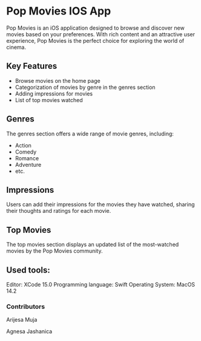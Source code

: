 # Pop Movies IOS App
Pop Movies is an iOS application designed to browse and discover new movies based on your preferences. 
With rich content and an attractive user experience, Pop Movies is the perfect choice for exploring the world of cinema.

## Key Features
- Browse movies on the home page
- Categorization of movies by genre in the genres section
- Adding impressions for movies
- List of top movies watched

## Genres
The genres section offers a wide range of movie genres, including:
- Action
- Comedy
- Romance
- Adventure
- etc.

## Impressions
Users can add their impressions for the movies they have watched, sharing their thoughts and ratings for each movie.

## Top Movies
The top movies section displays an updated list of the most-watched movies by the Pop Movies community.

## Used tools:
Editor: XCode 15.0
Programming language: Swift
Operating System: MacOS 14.2

### Contributors
Arijesa Muja

Agnesa Jashanica

